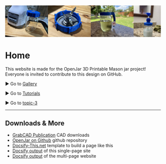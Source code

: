 ![](/images/img_banner_gallery_trim.jpg ':class=header-image-full-width')

# Home

This website is made for the OpenJar 3D Printable Mason jar project!  Everyone is invited to contribute to this design on GitHub.

► Go to [Gallery](topic_gallery.md)

► Go to [Tutorials](topic_tutorials.md)

► Go to [topic-3](topic-3.md)

---

## Downloads & More


* [GrabCAD Publication](https://grabcad.com/library/openjar-1) CAD downloads
* [OpenJar on Github](https://github.com/dmalawey/OpenJar) github repository
* [Docsify-This.net](https://docsify-this.net/#/) template to build a page like this
* [Docsify output](https://docsify-this.net/?basePath=https://raw.githubusercontent.com/dmalawey/OpenJar/main&sidebar=true#/) of this single-page site
* [Docsify output](https://docsify-this.net/?basePath=https://raw.githubusercontent.com/dmalawey/OpenJar/main&homepage=home.md) of the multi-page website
